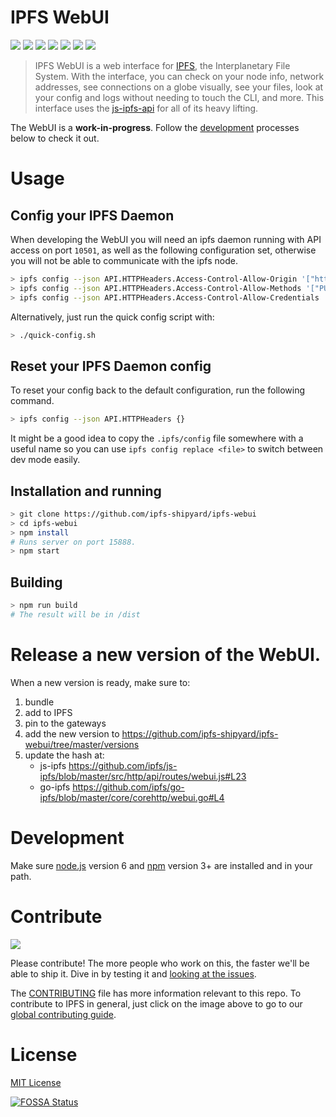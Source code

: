 # IPFS WebUI

[![](https://img.shields.io/badge/made%20by-Protocol%20Labs-blue.svg?style=flat-square)](http://ipn.io)
[![](https://img.shields.io/badge/project-IPFS-blue.svg?style=flat-square)](http://ipfs.io/)
[![](https://img.shields.io/badge/freenode-%23ipfs-blue.svg?style=flat-square)](http://webchat.freenode.net/?channels=%23ipfs)
[![](https://david-dm.org/ipfs-shipyard/ipfs-webui.svg?style=flat-square)](https://david-dm.org/ipfs-shipyard/ipfs-webui)
[![](https://img.shields.io/circleci/project/ipfs-shipyard/ipfs-webui/master.svg?style=flat-square)](https://circleci.com/gh/ipfs-shipyard/ipfs-webui)
[![](https://img.shields.io/travis/ipfs-shipyard/ipfs-webui/master.svg?style=flat-square)](https://travis-ci.org/ipfs-shipyard/ipfs-webui)
[![](https://app.fossa.io/api/projects/git%2Bhttps%3A%2F%2Fgithub.com%2Fipfs%2Fwebui.svg?type=shield)](https://app.fossa.io/projects/git%2Bhttps%3A%2F%2Fgithub.com%2Fipfs%2Fwebui?ref=badge_shield)

> IPFS WebUI is a web interface for [IPFS](https://ipfs.io), the Interplanetary File System. With the interface, you can check on your node info, network addresses, see connections on a globe visually, see your files, look at your config and logs without needing to touch the CLI, and more. This interface uses the [js-ipfs-api](//github.com/ipfs/js-ipfs-api) for all of its heavy lifting.

The WebUI is a **work-in-progress**. Follow the [development](#development) processes below to check it out.

# Usage

## Config your IPFS Daemon

When developing the WebUI you will need an ipfs daemon running with API access on port `10501`, as well as the following configuration set, otherwise you will not be able to communicate with the ipfs node.

```bash
> ipfs config --json API.HTTPHeaders.Access-Control-Allow-Origin '["http://127.0.0.1:15888"]'
> ipfs config --json API.HTTPHeaders.Access-Control-Allow-Methods '["PUT", "GET", "POST"]'
> ipfs config --json API.HTTPHeaders.Access-Control-Allow-Credentials '["true"]'
```

Alternatively, just run the quick config script with: 

```bash
> ./quick-config.sh
```

## Reset your IPFS Daemon config

To reset your config back to the default configuration, run the following command.

```bash
> ipfs config --json API.HTTPHeaders {}
```

It might be a good idea to copy the `.ipfs/config` file somewhere with a useful name so you can use `ipfs config replace <file>` to switch between dev mode easily.

## Installation and running

```bash
> git clone https://github.com/ipfs-shipyard/ipfs-webui
> cd ipfs-webui
> npm install
# Runs server on port 15888.
> npm start
```

## Building

```bash
> npm run build
# The result will be in /dist
```

# Release a new version of the WebUI.

When a new version is ready, make sure to:

1. bundle
1. add to IPFS
1. pin to the gateways
1. add the new version to https://github.com/ipfs-shipyard/ipfs-webui/tree/master/versions
1. update the hash at:
   - js-ipfs https://github.com/ipfs/js-ipfs/blob/master/src/http/api/routes/webui.js#L23
   - go-ipfs https://github.com/ipfs/go-ipfs/blob/master/core/corehttp/webui.go#L4

# Development

Make sure [node.js](https://nodejs.org/) version 6 and [npm](https://docs.npmjs.com/) version 3+ are installed and in your path.
# Contribute

[![](https://cdn.rawgit.com/jbenet/contribute-ipfs-gif/master/img/contribute.gif)](https://github.com/ipfs/community/blob/master/contributing.md)

Please contribute! The more people who work on this, the faster we'll be able to ship it. Dive in by testing it and [looking at the issues](https://github.com/ipfs/webui/issues).

The [CONTRIBUTING](CONTRIBUTING.md) file has more information relevant to this repo. To contribute to IPFS in general, just click on the image above to go to our [global contributing guide](https://github.com/ipfs/community/blob/master/contributing.md).

# License

[MIT License](LICENSE)

[![FOSSA Status](https://app.fossa.io/api/projects/git%2Bhttps%3A%2F%2Fgithub.com%2Fipfs%2Fwebui.svg?type=large)](https://app.fossa.io/projects/git%2Bhttps%3A%2F%2Fgithub.com%2Fipfs%2Fwebui?ref=badge_large)
